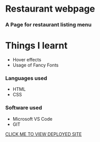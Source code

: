 # Restaurant webpage

### A Page for restaurant listing menu

# Things I learnt

* Hover effects
* Usage of Fancy Fonts

### Languages used

* HTML
* CSS

### Software used

* Microsoft VS Code
* GIT





[CLICK ME TO VIEW DEPLOYED SITE](https://glowing-maamoul-1504d4.netlify.app/)

